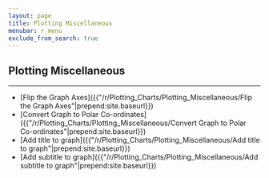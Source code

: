 ```yaml
---
layout: page
title: Plotting Miscellaneous
menubar: r_menu
exclude_from_search: true
---
```


## Plotting Miscellaneous

-----------------------------------------------------------------------------------------

- [Flip the Graph Axes]({{"/r/Plotting_Charts/Plotting_Miscellaneous/Flip the Graph Axes"|prepend:site.baseurl}})
- [Convert Graph to Polar Co-ordinates]({{"/r/Plotting_Charts/Plotting_Miscellaneous/Convert Graph to Polar Co-ordinates"|prepend:site.baseurl}})
- [Add title to graph]({{"/r/Plotting_Charts/Plotting_Miscellaneous/Add title to graph"|prepend:site.baseurl}})
- [Add subtitle to graph]({{"/r/Plotting_Charts/Plotting_Miscellaneous/Add subtitle to graph"|prepend:site.baseurl}})